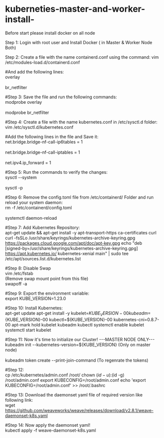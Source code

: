 # kuberneties-master-and-worker-install-
Before start please install docker on all node 

Step 1: Login with root user and Install Docker ( in Master & Worker Node Both)

Step 2:  Create a file with the name containerd.conf using the command:
vim /etc/modules-load.d/containerd.conf

#And add the following lines:
<br>overlay<br>
<br>br_netfilter<br>

#Step 3: Save the file and run the following commands:
<br>modprobe overlay<br>
<br>modprobe br_netfilter<br>

#Step 4: Create a file with the name kubernetes.conf in /etc/sysctl.d folder:
<br>vim /etc/sysctl.d/kubernetes.conf<br>

#Add the following lines in the file and Save it:
<br>net.bridge.bridge-nf-call-ip6tables = 1<br>
<br>net.bridge.bridge-nf-call-iptables = 1<br>
<br>net.ipv4.ip_forward = 1<br>

#Step 5: Run the commands to verify the changes:
<br>sysctl --system<br>
<br>sysctl -p<br>

#Step 6: Remove the config.toml file from /etc/containerd/ Folder and run reload your system daemon:
<br>rm -f /etc/containerd/config.toml<br>
<br>systemctl daemon-reload<br>

#Step 7: Add Kubernetes Repository:
<br>apt-get update && apt-get install -y apt-transport-https ca-certificates curl
curl -fsSLo /usr/share/keyrings/kubernetes-archive-keyring.gpg https://packages.cloud.google.com/apt/doc/apt-key.gpg
echo "deb [signed-by=/usr/share/keyrings/kubernetes-archive-keyring.gpg] https://apt.kubernetes.io/ kubernetes-xenial main" | sudo tee /etc/apt/sources.list.d/kubernetes.list<br>

#Step 8: Disable Swap
<br>vim /etc/fstab <br>   (Remove swap mount point from this file)
<br>swapoff -a<br>

#Step 9: Export the environment variable:
<br>export KUBE_VERSION=1.23.0<br>

#Step 10: Install Kubernetes:
<br>apt-get update
apt-get install -y kubelet=${KUBE_VERSION}-00 kubeadm=${KUBE_VERSION}-00 kubectl=${KUBE_VERSION}-00 kubernetes-cni=0.8.7-00
apt-mark hold kubelet kubeadm kubectl
systemctl enable kubelet
systemctl start kubelet<br>

#Step 11: Now it's time to initialize our Cluster!
---MASTER NODE ONLY---
<br>kubeadm init --kubernetes-version=${KUBE_VERSION} (Only on master node)<br>
<br>kubeadm token create --print-join-command (To regenrate the tokens)<br>

#Step 12:
<br>cp /etc/kubernetes/admin.conf /root/
chown $(id -u):$(id -g) /root/admin.conf
export KUBECONFIG=/root/admin.conf
echo 'export KUBECONFIG=/root/admin.conf' >> /root/.bashrc<br>

#Step 13: Download the daemonset yaml file of required version like following link:
<br>wget https://github.com/weaveworks/weave/releases/download/v2.8.1/weave-daemonset-k8s.yaml<br>

#Step 14: Now apply the daemonset yaml!
<br>kubectl apply -f weave-daemonset-k8s.yaml<br>
